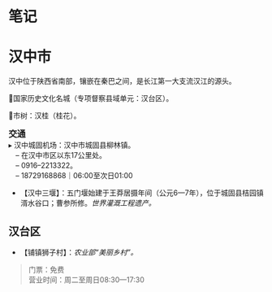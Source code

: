 # 笔记  
# 汉中市  
汉中位于陕西省南部，镶嵌在秦巴之间，是长江第一大支流汉江的源头。  

🚩国家历史文化名城（专项督察县域单元：汉台区）。  

🌳市树：汉桂（桂花）。  

<big>**交通**</big>  
▸ 汉中城固机场：汉中市城固县柳林镇。  
　– 在汉中市区以东17公里处。  
　– 0916–2213322。  
　– 18729168868｜06:00至次日01:00  
* 【汉中三堰】：五门堰始建于王莽居摄年间（公元6—7年），位于城固县桔园镇湑水谷口；曹参所修。*世界灌溉工程遗产。*  

## 汉台区  
* 【铺镇狮子村】：*农业部“美丽乡村”。*  
> 门票：免费  
> 营业时间：周二至周日08:30—17:30  
